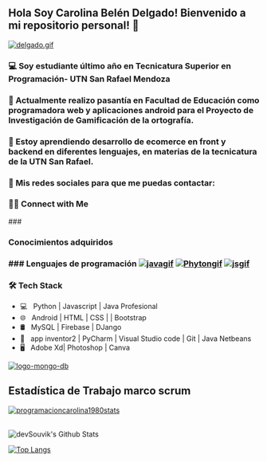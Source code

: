 ## Hola Soy Carolina Belén Delgado! Bienvenido a mi repositorio personal! 👋
[![delgado.gif](https://i.postimg.cc/pTJXQvFv/delgado.gif)](https://postimg.cc/tZ7jyLkv)
### 💻 Soy estudiante último año en Tecnicatura Superior en Programación- UTN San Rafael Mendoza
### 📲 Actualmente realizo pasantía en Facultad de Educación como programadora web y aplicaciones android para el Proyecto de Investigación de Gamificación de la ortografía.

### 🛒 Estoy aprendiendo desarrollo de ecomerce en front y backend en diferentes lenguajes, en materias de la tecnicatura de la UTN San Rafael. 
### 💌 Mis redes sociales para que me puedas contactar:
<h3> 🤝🏻 Connect with Me </h3>
### 
<h3>Conocimientos adquiridos<h3>
### Lenguajes de programación
<a href="https://postimg.cc/ppWppbvv" target="_blank"><img src="https://i.postimg.cc/ppWppbvv/javagif.gif" alt="javagif"/></a>
<a href="https://postimg.cc/kBVGwN5T" target="_blank"><img src="https://i.postimg.cc/kBVGwN5T/Phytongif.gif" alt="Phytongif"/></a>
<a href="https://postimg.cc/9zCw6qrJ" target="_blank"><img src="https://i.postimg.cc/9zCw6qrJ/jsgif.gif" alt="jsgif"/></a>
<h3>🛠 Tech Stack</h3>

- 💻 &nbsp; Python | Javascript | Java Profesional
- 🌐 &nbsp; Android | HTML | CSS | | Bootstrap 
- 🛢 &nbsp; MySQL | Firebase | DJango
- 🔧 &nbsp; app inventor2 | PyCharm | Visual Studio code | Git | Java Netbeans
- 🖥 &nbsp; Adobe Xd| Photoshop | Canva 

<a href="https://postimg.cc/RJ6gP2j9" target="_blank"><img src="https://i.postimg.cc/RJ6gP2j9/logo-mongo-db.gif" alt="logo-mongo-db"/></a>
## Estadística de Trabajo marco scrum 
[![programacioncarolina1980stats](https://github-readme-stats.vercel.app/api?username=programacioncarolina1980)](https://github.com/programacioncarolina1980/github-readme-stats)

<br>

<img align="center" src="https://github-readme-stats.vercel.app/api?username=devSouvik&include_all_commits=true&count_private=true&show_icons=true&line_height=20&title_color=7A7ADB&icon_color=2234AE&text_color=D3D3D3&bg_color=0,000000,130F40" alt="devSouvik's Github Stats">

</br>

[![Top Langs](https://github-readme-stats.vercel.app/api/top-langs/?username=programacioncarolina1980&layout=compact&text_color=daf7dc&bg_color=151515)](https://github.com/programacioncarolina1980/github-readme-stats)

